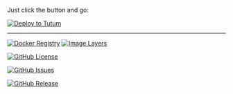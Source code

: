 Just click the button and go:

[![Deploy to Tutum](https://s.tutum.co/deploy-to-tutum.svg)](https://dashboard.tutum.co/stack/deploy/)


---

[![Docker Registry](https://img.shields.io/docker/pulls/neilellis/my-kong.svg)](https://registry.hub.docker.com/u/neilellis/my-kong)
[![Image Layers](https://badge.imagelayers.io/neilellis/my-kong.svg)](https://imagelayers.io/?images=neilellis/my-kong:latest 'Get your own badge on imagelayers.io') 

[![GitHub License](https://img.shields.io/github/license/neilellis/my-kong.svg)](https://raw.githubusercontent.com/neilellis/my-kong/master/LICENSE)

[![GitHub Issues](https://img.shields.io/github/issues/neilellis/my-kong.svg)](https://github.com/neilellis/my-kong/issues)
    
[![GitHub Release](https://img.shields.io/github/release/neilellis/my-kong.svg)](https://github.com/neilellis/my-kong)

